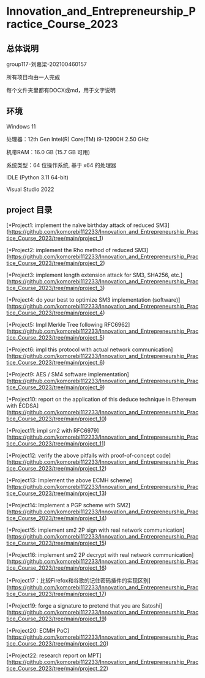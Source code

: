 # Innovation_and_Entrepreneurship_Practice_Course_2023

## 总体说明
group117-刘嘉梁-202100460157

所有项目均由一人完成

每个文件夹里都有DOCX或md，用于文字说明
## 环境
Windows 11 

处理器：12th Gen Intel(R) Core(TM) i9-12900H   2.50 GHz

机带RAM：16.0 GB (15.7 GB 可用)

系统类型：64 位操作系统, 基于 x64 的处理器

IDLE (Python 3.11 64-bit)         

Visual Studio 2022

## project 目录
[*Project1: implement the naïve birthday attack of reduced SM3]
(https://github.com/komorebi112233/Innovation_and_Entrepreneurship_Practice_Course_2023/tree/main/project_1)

[*Project2: implement the Rho method of reduced SM3]
(https://github.com/komorebi112233/Innovation_and_Entrepreneurship_Practice_Course_2023/tree/main/project_2)

[*Project3: implement length extension attack for SM3, SHA256, etc.]
(https://github.com/komorebi112233/Innovation_and_Entrepreneurship_Practice_Course_2023/tree/main/project_3)

[*Project4: do your best to optimize SM3 implementation (software)]
(https://github.com/komorebi112233/Innovation_and_Entrepreneurship_Practice_Course_2023/tree/main/project_4)

[*Project5: Impl Merkle Tree following RFC6962]
(https://github.com/komorebi112233/Innovation_and_Entrepreneurship_Practice_Course_2023/tree/main/project_5)

[*Project6: impl this protocol with actual network communication]
(https://github.com/komorebi112233/Innovation_and_Entrepreneurship_Practice_Course_2023/tree/main/project_6)

[*Project9: AES / SM4 software implementation]
(https://github.com/komorebi112233/Innovation_and_Entrepreneurship_Practice_Course_2023/tree/main/project_9)

[*Project10: report on the application of this deduce technique in Ethereum with ECDSA]
(https://github.com/komorebi112233/Innovation_and_Entrepreneurship_Practice_Course_2023/tree/main/project_10)

[*Project11: impl sm2 with RFC6979]
(https://github.com/komorebi112233/Innovation_and_Entrepreneurship_Practice_Course_2023/tree/main/project_11)

[*Project12: verify the above pitfalls with proof-of-concept code]
(https://github.com/komorebi112233/Innovation_and_Entrepreneurship_Practice_Course_2023/tree/main/project_12)

[*Project13: Implement the above ECMH scheme]
(https://github.com/komorebi112233/Innovation_and_Entrepreneurship_Practice_Course_2023/tree/main/project_13)

[*Project14: Implement a PGP scheme with SM2]
(https://github.com/komorebi112233/Innovation_and_Entrepreneurship_Practice_Course_2023/tree/main/project_14)

[*Project15: implement sm2 2P sign with real network communication]
(https://github.com/komorebi112233/Innovation_and_Entrepreneurship_Practice_Course_2023/tree/main/project_15)

[*Project16: implement sm2 2P decrypt with real network communication]
(https://github.com/komorebi112233/Innovation_and_Entrepreneurship_Practice_Course_2023/tree/main/project_16)

[*Project17：比较Firefox和谷歌的记住密码插件的实现区别]
(https://github.com/komorebi112233/Innovation_and_Entrepreneurship_Practice_Course_2023/tree/main/project_17)

[*Project19: forge a signature to pretend that you are Satoshi]
(https://github.com/komorebi112233/Innovation_and_Entrepreneurship_Practice_Course_2023/tree/main/project_19)

[*Project20: ECMH PoC]
(https://github.com/komorebi112233/Innovation_and_Entrepreneurship_Practice_Course_2023/tree/main/project_20)

[*Project22: research report on MPT]
(https://github.com/komorebi112233/Innovation_and_Entrepreneurship_Practice_Course_2023/tree/main/project_22)

